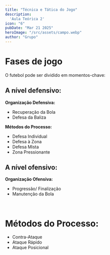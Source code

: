 ```yaml
---
title: "Técnica e Tática do Jogo"
description:
  'Aula Teórica 2'
icon: "6"
pubDate: "Mar 21 2025"
heroImage: "/src/assets/campo.webp"
author: "Grupo"
---
```

# Fases de jogo 

O futebol pode ser dividido em momentos-chave: 

## A nível defensivo: 

**Organização Defensiva:** 

- Recuperação da Bola 
- Defesa da Baliza 

**Métodos do Processo:** 

- Defesa Individual 
- Defesa à Zona 
- Defesa Mista 
- Zona Pressionante 

## A nível ofensivo: 

**Organização Ofensiva:** 

- Progressão/ Finalização 
- Manutenção da Bola 

<br> 

# Métodos do Processo: 

- Contra-Ataque 
- Ataque Rápido 
- Ataque Posicional 